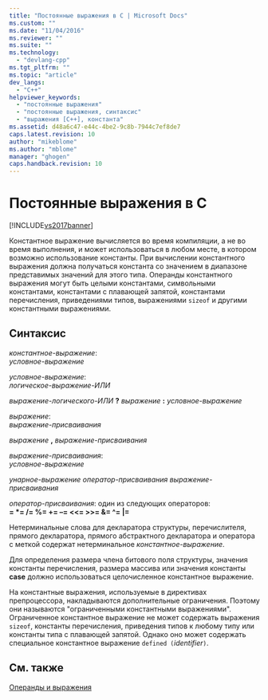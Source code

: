 ```yaml
---
title: "Постоянные выражения в C | Microsoft Docs"
ms.custom: ""
ms.date: "11/04/2016"
ms.reviewer: ""
ms.suite: ""
ms.technology: 
  - "devlang-cpp"
ms.tgt_pltfrm: ""
ms.topic: "article"
dev_langs: 
  - "C++"
helpviewer_keywords: 
  - "постоянные выражения"
  - "постоянные выражения, синтаксис"
  - "выражения [C++], константа"
ms.assetid: d48a6c47-e44c-4be2-9c8b-7944c7ef8de7
caps.latest.revision: 10
author: "mikeblome"
ms.author: "mblome"
manager: "ghogen"
caps.handback.revision: 10
---
```

# Постоянные выражения в C
[!INCLUDE[vs2017banner](../assembler/inline/includes/vs2017banner.md)]

Константное выражение вычисляется во время компиляции, а не во время выполнения, и может использоваться в любом месте, в котором возможно использование константы.  При вычислении константного выражения должна получаться константа со значением в диапазоне представимых значений для этого типа.  Операнды константного выражения могут быть целыми константами, символьными константами, константами с плавающей запятой, константами перечисления, приведениями типов, выражениями `sizeof` и другими константными выражениями.  
  
## Синтаксис  
 *константное\-выражение*:  
 *условное\-выражение*  
  
 *условное\-выражение*:  
 *логическое\-выражение\-ИЛИ*  
  
 *выражение\-логического\-ИЛИ* **?**  *выражение* **:**  *условное\-выражение*  
  
 *выражение*:  
 *выражение\-присваивания*  
  
 *выражение* **,**  *выражение\-присваивания*  
  
 *выражение\-присваивания*:  
 *условное\-выражение*  
  
 *унарное\-выражение оператор\-присваивания выражение\-присваивания*  
  
 *оператор\-присваивания*: один из следующих операторов:  
 **\= \*\= \/\= %\= \+\= –\= \<\<\= \>\>\= &\= ^\= &#124;\=**  
  
 Нетерминальные слова для декларатора структуры, перечислителя, прямого декларатора, прямого абстрактного декларатора и оператора с меткой содержат нетерминальное *константное\-выражение*.  
  
 Для определения размера члена битового поля структуры, значения константы перечисления, размера массива или значения константы **case** должно использоваться целочисленное константное выражение.  
  
 На константные выражения, используемые в директивах препроцессора, накладываются дополнительные ограничения.  Поэтому они называются "ограниченными константными выражениями". Ограниченное константное выражение не может содержать выражения `sizeof`, константы перечисления, приведения типов к любому типу или константы типа с плавающей запятой.  Однако оно может содержать специальное константное выражение `defined (`*identifier*`)`.  
  
## См. также  
 [Операнды и выражения](../Topic/Operands%20and%20Expressions.md)